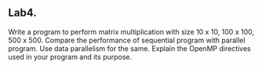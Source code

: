 ## Lab4. 

Write a program to perform matrix multiplication with size 10 x 10, 100 x 100, 500 x 500. Compare the performance of sequential program with parallel program. Use data parallelism for the same. Explain the OpenMP directives used in your program and its purpose. 


